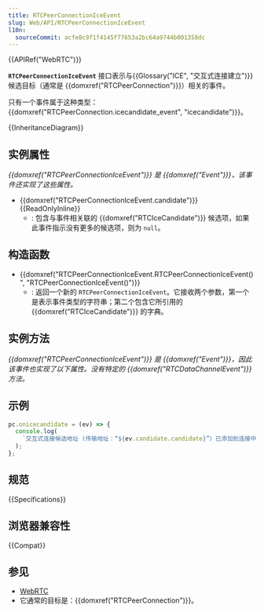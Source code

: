 ```yaml
---
title: RTCPeerConnectionIceEvent
slug: Web/API/RTCPeerConnectionIceEvent
l10n:
  sourceCommit: acfe8c9f1f4145f77653a2bc64a9744b001358dc
---
```


{{APIRef("WebRTC")}}

**`RTCPeerConnectionIceEvent`** 接口表示与{{Glossary("ICE", "交互式连接建立")}}候选目标（通常是 {{domxref("RTCPeerConnection")}}）相关的事件。

只有一个事件属于这种类型：{{domxref("RTCPeerConnection.icecandidate_event", "icecandidate")}}。

{{InheritanceDiagram}}

## 实例属性

_{{domxref("RTCPeerConnectionIceEvent")}} 是 {{domxref("Event")}}，该事件还实现了这些属性。_

- {{domxref("RTCPeerConnectionIceEvent.candidate")}} {{ReadOnlyInline}}
  - : 包含与事件相关联的 {{domxref("RTCIceCandidate")}} 候选项，如果此事件指示没有更多的候选项，则为 `null`。

## 构造函数

- {{domxref("RTCPeerConnectionIceEvent.RTCPeerConnectionIceEvent()", "RTCPeerConnectionIceEvent()")}}
  - : 返回一个新的 `RTCPeerConnectionIceEvent`。它接收两个参数，第一个是表示事件类型的字符串；第二个包含它所引用的 {{domxref("RTCIceCandidate")}} 的字典。

## 实例方法

_{{domxref("RTCPeerConnectionIceEvent")}} 是 {{domxref("Event")}}，因此该事件也实现了以下属性。没有特定的 {{domxref("RTCDataChannelEvent")}} 方法。_

## 示例

```js
pc.onicecandidate = (ev) => {
  console.log(
    `交互式连接候选地址 (传输地址：“${ev.candidate.candidate}”）已添加到连接中。`,
  );
};
```

## 规范

{{Specifications}}

## 浏览器兼容性

{{Compat}}

## 参见

- [WebRTC](/zh-CN/docs/Web/API/WebRTC_API)
- 它通常的目标是：{{domxref("RTCPeerConnection")}}。
